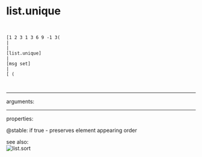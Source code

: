 # list.unique

```


[1 2 3 1 3 6 9 -1 3(
|
|
[list.unique]
|
[msg set]
|
[ (

            
```
---
arguments:


---
properties:

@stable: if true - preserves element
            appearing order<br>

see also:<br>
![list.sort]("img/object_list.sort.png")
